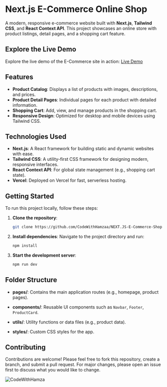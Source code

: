 # Next.js E-Commerce Online Shop

A modern, responsive e-commerce website built with **Next.js**, **Tailwind CSS**, and **React Context API**. This project showcases an online store with product listings, detail pages, and a shopping cart feature.

## Explore the Live Demo 

Explore the live demo of the E-Commerce site in action: [Live Demo](https://next-js-e-commerce-shop-ten.vercel.app/)

## Features

- **Product Catalog**: Displays a list of products with images, descriptions, and prices.
- **Product Detail Pages**: Individual pages for each product with detailed information.
- **Shopping Cart**: Add, view, and manage products in the shopping cart.
- **Responsive Design**: Optimized for desktop and mobile devices using Tailwind CSS.

## Technologies Used

- **Next.js**: A React framework for building static and dynamic websites with ease.
- **Tailwind CSS**: A utility-first CSS framework for designing modern, responsive interfaces.
- **React Context API**: For global state management (e.g., shopping cart state).
- **Vercel**: Deployed on Vercel for fast, serverless hosting.

## Getting Started

To run this project locally, follow these steps:

1. **Clone the repository**:
   ```bash
   git clone https://github.com/CodeWithHamzaa/NEXT.JS-E-Commerce-Shop.git

2. **Install dependencies**:
    Navigate to the project directory and run:
    ```bash
   npm install

3. **Start the development server**:
    ```bash
   npm run dev

## Folder Structure

- **pages/**: Contains the main application routes (e.g., homepage, product pages).

- **components/**: Reusable UI components such as `Navbar`, `Footer`, `ProductCard`.

- **utils/**: Utility functions or data files (e.g., product data).

- **styles/**: Custom CSS styles for the app.


## Contributing

Contributions are welcome! Please feel free to fork this repository, create a branch, and submit a pull request. For major changes, please open an issue first to discuss what you would like to change.

![CodeWithHamza](./public/Newlogo.png)

